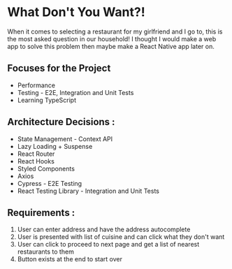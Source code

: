 # What Don't You Want?!
When it comes to selecting a restaurant for my girlfriend and I go to, this is the most asked question in our household! I thought I would make a web app to solve this problem then maybe make a React Native app later on.

## Focuses for the Project
- Performance
- Testing - E2E, Integration and Unit Tests
- Learning TypeScript

## Architecture Decisions : 

- State Management - Context API
- Lazy Loading + Suspense
- React Router
- React Hooks 
- Styled Components
- Axios
- Cypress - E2E Testing
- React Testing Library - Integration and Unit Tests

## Requirements : 
1) User can enter address and have the address autocomplete
2) User is presented with list of cuisine and can click what they don't want
3) User can click to proceed to next page and get a list of nearest restaurants to them
4) Button exists at the end to start over